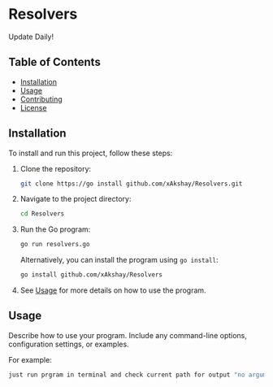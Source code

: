 # Resolvers

Update Daily!

## Table of Contents

- [Installation](#installation)
- [Usage](#usage)
- [Contributing](#contributing)
- [License](#license)

## Installation

To install and run this project, follow these steps:

1. Clone the repository:

    ```bash
    git clone https://go install github.com/xAkshay/Resolvers.git
    ```

2. Navigate to the project directory:

    ```bash
    cd Resolvers
    ```

3. Run the Go program:

    ```bash
    go run resolvers.go
    ```

    Alternatively, you can install the program using `go install`:

    ```bash
    go install github.com/xAkshay/Resolvers
    ```

4. See [Usage](#usage) for more details on how to use the program.

## Usage

Describe how to use your program. Include any command-line options, configuration settings, or examples.

For example:

```bash
just run prgram in terminal and check current path for output "no arguments"
